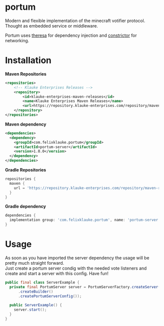 # portum
Modern and flexible implementation of the minecraft votifier protocol. Thought as embedded service or middleware.

Portum uses [theresa](https://github.com/FelixKlauke/theresa) for dependency injection and 
[constrictor](https://github.com/d3adspace/constrictor) for networking.

# Installation
**Maven Repositories**

```xml
<repositories>
    <!-- Klauke Enterprises Releases -->
    <repository>
        <id>klauke-enterprises-maven-releases</id>
        <name>Klauke Enterprises Maven Releases</name>
        <url>https://repository.klauke-enterprises.com/repository/maven-releases/</url>
    </repository>
</repositories>
```

**Maven dependency**
```xml
<dependencies>
  <dependency>
    <groupId>com.felixklauke.portum</groupId>
    <artifactId>portum-server</artifactId>
    <version>1.0.0</version>
  </dependency>
</dependencies>
```

**Gradle Repositories**

```groovy
repositories {
  maven {
    url = 'https://repository.klauke-enterprises.com/repository/maven-releases/'
  }
}
```

**Gradle dependency**

```groovy
dependencies {
  implementation group: 'com.felixklauke.portum', name: 'portum-server', version: '1.0.0';
}
```

# Usage

As soon as you have imported the server dependency the usage will be pretty much straight forward.   
Just create a portum server condig with the needed vote listeners and create and start a server
with this config. Have fun!

```java
public final class ServerExample {
  private final PortumServer server = PortumServerFactory.createServer(PortumServerConfig
      .createBuilder()
      .createPortumServerConfig());
  
  public ServerExample() {
    server.start();
  }
}
```
